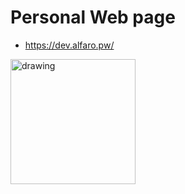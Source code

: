  
 #  Personal Web page

  - <https://dev.alfaro.pw/>


  <img src="https://firebasestorage.googleapis.com/v0/b/portfolio-react-5f0f7.appspot.com/o/cv%2Fx_weta872802827.jpg?alt=media&token=e7da531f-a56b-4529-9944-63509141197b" alt="drawing" width="200"/>
